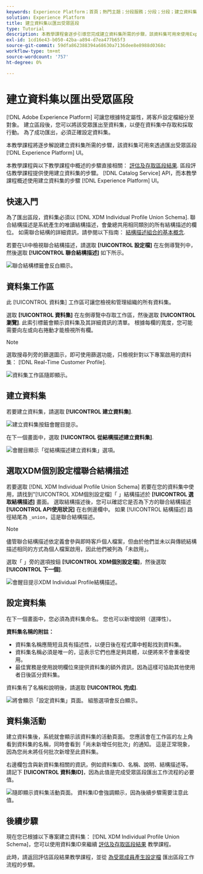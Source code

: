 ```yaml
---
keywords: Experience Platform；首頁；熱門主題；分段服務；分段；分段；建立資料集；匯出受眾區段；匯出區段；
solution: Experience Platform
title: 建立資料集以匯出受眾區段
type: Tutorial
description: 本教學課程會逐步引導您完成建立資料集所需的步驟，該資料集可用來使用Experience PlatformUI匯出受眾區段。
exl-id: 1cd16e43-b050-42ba-a894-d7ea477b65f3
source-git-commit: 59dfa862388394a68630a7136dee8e8988d0368c
workflow-type: tm+mt
source-wordcount: '757'
ht-degree: 0%

---
```


# 建立資料集以匯出受眾區段

[!DNL Adobe Experience Platform] 可讓您根據特定屬性，將客戶設定檔細分至對象。 建立區段後，您可以將該受眾匯出至資料集，以便在資料集中存取和採取行動。 為了成功匯出，必須正確設定資料集。

本教學課程將逐步解說建立資料集所需的步驟，該資料集可用來透過匯出受眾區段 [!DNL Experience Platform] UI。

本教學課程與以下教學課程中概述的步驟直接相關： [評估及存取區段結果](./evaluate-a-segment.md). 區段評估教學課程提供使用建立資料集的步驟。 [!DNL Catalog Service] API，而本教學課程概述使用建立資料集的步驟 [!DNL Experience Platform] UI。

## 快速入門

為了匯出區段，資料集必須以 [!DNL XDM Individual Profile Union Schema]. 聯合結構描述是系統產生的唯讀結構描述，會彙總共用相同類別的所有結構描述的欄位。 如需聯合結構的詳細資訊，請參閱以下指南： [結構描述組合的基本概念](../../xdm/schema/composition.md#union).

若要在UI中檢視聯合結構描述，請選取 **[!UICONTROL 設定檔]** 在左側導覽列中，然後選取 **[!UICONTROL 聯合結構描述]** 如下所示。

![聯合結構標籤會反白顯示。](../images/tutorials/segment-export-dataset/union.png)

## 資料集工作區

此 [!UICONTROL 資料集] 工作區可讓您檢視和管理組織的所有資料集。

選取 **[!UICONTROL 資料集]** 在左側導覽中存取工作區，然後選取 **[!UICONTROL 瀏覽]**. 此索引標籤會顯示資料集及其詳細資訊的清單。 根據每欄的寬度，您可能需要向左或向右捲動才能檢視所有欄。

>[!NOTE]
>
>選取搜尋列旁的篩選圖示，即可使用篩選功能，只檢視針對以下專案啟用的資料集： [!DNL Real-Time Customer Profile].

![資料集工作區隨即顯示。](../images/tutorials/segment-export-dataset/browse.png)

## 建立資料集

若要建立資料集，請選取 **[!UICONTROL 建立資料集]**.

![建立資料集按鈕會醒目提示。](../images/tutorials/segment-export-dataset/create-dataset.png)

在下一個畫面中，選取 **[!UICONTROL 從結構描述建立資料集]**.

![會醒目顯示「從結構描述建立資料集」選項。](../images/tutorials/segment-export-dataset/create-from-schema.png)

## 選取XDM個別設定檔聯合結構描述

若要選取 [!DNL XDM Individual Profile Union Schema] 若要在您的資料集中使用，請找到&quot;[!UICONTROL XDM個別設定檔]「 」結構描述於 **[!UICONTROL 選取結構描述]** 畫面。 選取結構描述後，您可以確認它是否為下方的聯合結構描述 **[!UICONTROL API使用狀況]** 在右側邊欄中。 如果 [!UICONTROL 結構描述] 路徑結尾為 `_union`，這是聯合結構描述。

>[!NOTE]
>
>儘管聯合結構描述依定義會參與即時客戶個人檔案，但由於他們並未以與傳統結構描述相同的方式為個人檔案啟用，因此他們被列為「未啟用」。

選取「 」旁的選項按鈕 **[!UICONTROL XDM個別設定檔]**，然後選取 **[!UICONTROL 下一個]**.

![會醒目提示XDM Individual Profile結構描述。](../images/tutorials/segment-export-dataset/select-schema.png)

## 設定資料集

在下一個畫面中，您必須為資料集命名。 您也可以新增說明（選擇性）。

**資料集名稱的附註：**

* 資料集名稱應簡短且具有描述性，以便日後在程式庫中輕鬆找到資料集。
* 資料集名稱必須是唯一的，這表示它們也應足夠具體，以便將來不會重複使用。
* 最佳實務是使用說明欄位來提供資料集的額外資訊，因為這樣可協助其他使用者日後區分資料集。

資料集有了名稱和說明後，請選取 **[!UICONTROL 完成]**.

![將會顯示「設定資料集」頁面。 組態選項會反白顯示。](../images/tutorials/segment-export-dataset/configure-dataset.png)

## 資料集活動

建立資料集後，系統就會顯示該資料集的活動頁面。 您應該會在工作區的左上角看到資料集的名稱，同時會看到「尚未新增任何批次」的通知。 這是正常現象，因為您尚未將任何批次新增至此資料集。

右邊欄包含與新資料集相關的資訊，例如資料集ID、名稱、說明、結構描述等。 請記下 **[!UICONTROL 資料集ID]**，因為此值是完成受眾區段匯出工作流程的必要值。

![隨即顯示資料集活動頁面。 資料集ID會強調顯示，因為後續步驟需要注意此值。](../images/tutorials/segment-export-dataset/activity.png)

## 後續步驟

現在您已根據以下專案建立資料集： [!DNL XDM Individual Profile Union Schema]，您可以使用資料集ID來繼續 [評估及存取區段結果](./evaluate-a-segment.md) 教學課程。

此時，請返回評估區段結果教學課程，並從 [為受眾成員產生設定檔](./evaluate-a-segment.md#generate-profiles) 匯出區段工作流程的步驟。
